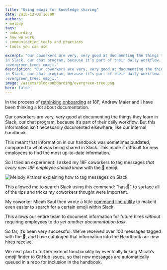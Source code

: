```yaml
---
title: "Using emoji for knowledge sharing"
date: 2015-12-08 10:00
authors:
- melody
tags:
- onboarding
- how we work
- communication tools and practices
- tools you can use

excerpt: "Our coworkers are very, very good at documenting the things they learn
in Slack, our chat program, because it’s part of their daily workflow. So I tried an experiment: I asked my 18F coworkers to tag messages that every new 18F employee should know with the
:evergreen_tree: emoji."
description: "Our coworkers are very, very good at documenting the things they learn
in Slack, our chat program, because it’s part of their daily workflow. So I tried an experiment: I asked my 18F coworkers to tag messages that every new 18F employee should know with the
:evergreen_tree: emoji."
image: /assets/blog/onboarding/evergreen-tree.png
hero: false
---
```


In the process of [rethinking
onboarding](https://18f.gsa.gov/2015/12/01/how-we-dramatically-improved-18fs-onboarding-process-in-3-months/) at 18F, Andrew Maier and
I have been thinking a lot about documentation.

Our coworkers are very, very good at documenting the things they learn
in Slack, our chat program, because it’s part of their daily workflow.
But this information isn’t necessarily documented elsewhere, like our
internal handbook.

This meant that information in our handbook was sometimes outdated,
compared to what was being shared in Slack. This made it difficult for
new employees to find the most up-to-date information.

So I tried an experiment: I asked my 18F coworkers to tag
messages *that every new 18F employee should know* with the
:evergreen_tree: emoji.

![Melody Kramer explaining how to tag messages on Slack]({{site.baseurl}}/assets/blog/onboarding/evergreen-tree.png)

This allowed me to search Slack using this command:
"has::evergreen_tree:" to surface all of the tips and tricks my
coworkers thought were important.

My coworker Micah Saul then wrote a little [command line
utility](https://github.com/18F/emoji_search) to make it even easier to search for a
certain emoji within Slack.

This allows our entire team to document information for future hires
_without_ requiring employees to do _yet another documentation
task._

So far, it’s been very successful. We’ve received over 100 messages
tagged with the :evergreen_tree:, and have cataloged that information
into the Handbook our new hires receive.

We next plan to further extend functionality by eventually linking
Micah’s emoji finder to GitHub issues, so that new messages are
automatically queued in a repo for inclusion in the handbook.
